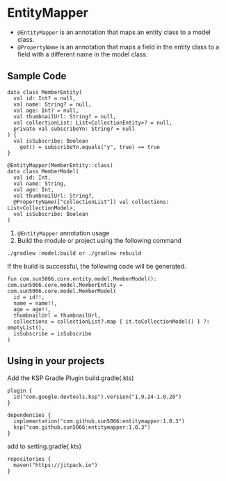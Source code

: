 # EntityMapper

- `@EntityMapper` is an annotation that maps an entity class to a model class.
- `@PropertyName` is an annotation that maps a field in the entity class to a field with a different name in the model class.

## Sample Code
```
data class MemberEntity(
  val id: Int? = null,
  val name: String? = null,
  val age: Int? = null,
  val thumbnailUrl: String? = null,
  val collectionList: List<CollectionEntity>? = null,
  private val subscribeYn: String? = null
) {
  val isSubscribe: Boolean
    get() = subscribeYn.equals("y", true) == true
}

@EntityMapper(MemberEntity::class)
data class MemberModel(
  val id: Int,
  val name: String,
  val age: Int,
  val thumbnailUrl: String?,
  @PropertyName(["collectionList"]) val collections: List<CollectionModel>,
  val isSubscribe: Boolean
)
```

1. `@EntityMapper` annotation usage
2. Build the module or project using the following command

```
./gradlew :model:build or ./gradlew rebuild
```

If the build is successful, the following code will be generated.

```
fun com.sun5066.core.entity.model.MemberModel(): com.sun5066.core.model.MemberEntity = com.sun5066.core.model.MemberModel(
  id = id!!,
  name = name!!,
  age = age!!,
  thumbnailUrl = thumbnailUrl,
  collections = collectionList?.map { it.toCollectionModel() } ?: emptyList(),
  isSubscribe = isSubscribe
)
```

## Using in your projects

Add the KSP Gradle Plugin build.gradle(.kts)

```
plugin {
  id("com.google.devtools.ksp").version("1.9.24-1.0.20")
}

dependencies {
  implementation("com.github.sun5066:entitymapper:1.0.3")
  ksp("com.github.sun5066:entitymapper:1.0.3")
}
```

add to setting.gradle(.kts)

```
repositories {
  maven("https://jitpack.io")
}
```
